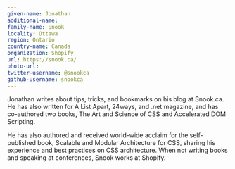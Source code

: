 ```yaml
---
given-name: Jonathan	
additional-name: 
family-name: Snook
locality: Ottawa
region: Ontario
country-name: Canada
organization: Shopify
url: https://snook.ca/
photo-url: 
twitter-username: @snookca 
github-username: snookca 
---
```

Jonathan writes about tips, tricks, and bookmarks on his blog at Snook.ca. He has also written for A List Apart, 24ways, and .net magazine, and has co-authored two books, The Art and Science of CSS and Accelerated DOM Scripting.

He has also authored and received world-wide acclaim for the self-published book, Scalable and Modular Architecture for CSS, sharing his experience and best practices on CSS architecture. When not writing books and speaking at conferences, Snook works at Shopify.
